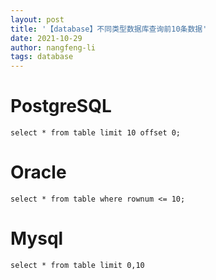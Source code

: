 ```yaml
---
layout: post
title: '【database】不同类型数据库查询前10条数据'
date: 2021-10-29
author: nangfeng-li
tags: database
---
```


# PostgreSQL

```
select * from table limit 10 offset 0;
```

# Oracle

```
select * from table where rownum <= 10;
```

# Mysql

```
select * from table limit 0,10
```